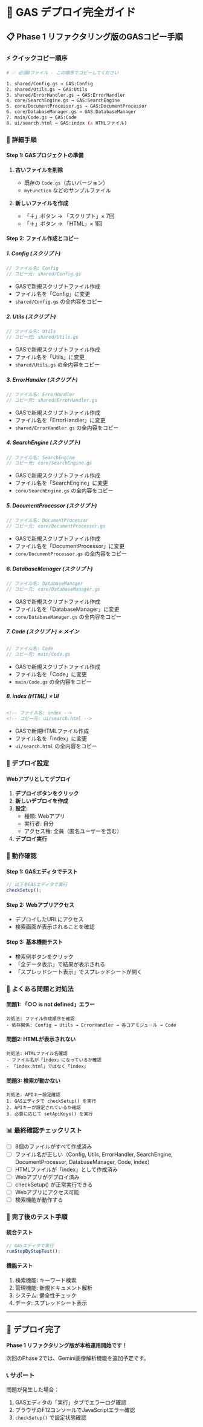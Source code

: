 # 🚀 GAS デプロイ完全ガイド

## 📋 Phase 1 リファクタリング版のGASコピー手順

### ⚡ クイックコピー順序

```bash
# ✅ 必須8ファイル - この順序でコピーしてください

1. shared/Config.gs → GAS:Config
2. shared/Utils.gs → GAS:Utils  
3. shared/ErrorHandler.gs → GAS:ErrorHandler
4. core/SearchEngine.gs → GAS:SearchEngine
5. core/DocumentProcessor.gs → GAS:DocumentProcessor
6. core/DatabaseManager.gs → GAS:DatabaseManager
7. main/Code.gs → GAS:Code
8. ui/search.html → GAS:index (⚠️ HTMLファイル)
```

### 📝 詳細手順

#### **Step 1: GASプロジェクトの準備**

1. **古いファイルを削除**
   - 既存の `Code.gs`（古いバージョン）
   - `myFunction` などのサンプルファイル

2. **新しいファイルを作成**
   - 「＋」ボタン → 「スクリプト」× 7回
   - 「＋」ボタン → 「HTML」× 1回

#### **Step 2: ファイル作成とコピー**

##### **1. Config (スクリプト)**
```javascript
// ファイル名: Config
// コピー元: shared/Config.gs
```
- GASで新規スクリプトファイル作成
- ファイル名を「Config」に変更
- `shared/Config.gs` の全内容をコピー

##### **2. Utils (スクリプト)**
```javascript
// ファイル名: Utils
// コピー元: shared/Utils.gs
```
- GASで新規スクリプトファイル作成
- ファイル名を「Utils」に変更
- `shared/Utils.gs` の全内容をコピー

##### **3. ErrorHandler (スクリプト)**
```javascript
// ファイル名: ErrorHandler
// コピー元: shared/ErrorHandler.gs
```
- GASで新規スクリプトファイル作成
- ファイル名を「ErrorHandler」に変更
- `shared/ErrorHandler.gs` の全内容をコピー

##### **4. SearchEngine (スクリプト)**
```javascript
// ファイル名: SearchEngine
// コピー元: core/SearchEngine.gs
```
- GASで新規スクリプトファイル作成
- ファイル名を「SearchEngine」に変更
- `core/SearchEngine.gs` の全内容をコピー

##### **5. DocumentProcessor (スクリプト)**
```javascript
// ファイル名: DocumentProcessor
// コピー元: core/DocumentProcessor.gs
```
- GASで新規スクリプトファイル作成
- ファイル名を「DocumentProcessor」に変更
- `core/DocumentProcessor.gs` の全内容をコピー

##### **6. DatabaseManager (スクリプト)**
```javascript
// ファイル名: DatabaseManager
// コピー元: core/DatabaseManager.gs
```
- GASで新規スクリプトファイル作成
- ファイル名を「DatabaseManager」に変更
- `core/DatabaseManager.gs` の全内容をコピー

##### **7. Code (スクリプト) ⭐ メイン**
```javascript
// ファイル名: Code
// コピー元: main/Code.gs
```
- GASで新規スクリプトファイル作成
- ファイル名を「Code」に変更
- `main/Code.gs` の全内容をコピー

##### **8. index (HTML) ⭐ UI**
```html
<!-- ファイル名: index -->
<!-- コピー元: ui/search.html -->
```
- GASで新規HTMLファイル作成
- ファイル名を「index」に変更
- `ui/search.html` の全内容をコピー

### 🔧 デプロイ設定

#### **Webアプリとしてデプロイ**

1. **デプロイボタンをクリック**
2. **新しいデプロイを作成**
3. **設定**:
   - 種類: Webアプリ
   - 実行者: 自分
   - アクセス権: 全員（匿名ユーザーを含む）
4. **デプロイ実行**

### 🧪 動作確認

#### **Step 1: GASエディタでテスト**
```javascript
// 以下をGASエディタで実行
checkSetup();
```

#### **Step 2: Webアプリアクセス**
- デプロイしたURLにアクセス
- 検索画面が表示されることを確認

#### **Step 3: 基本機能テスト**
- 検索例ボタンをクリック
- 「全データ表示」で結果が表示される
- 「スプレッドシート表示」でスプレッドシートが開く

### 🚨 よくある問題と対処法

#### **問題1: 「○○ is not defined」エラー**
```
対処法: ファイル作成順序を確認
- 依存関係: Config → Utils → ErrorHandler → 各コアモジュール → Code
```

#### **問題2: HTMLが表示されない**
```
対処法: HTMLファイル名確認
- ファイル名が「index」になっているか確認
- 「index.html」ではなく「index」
```

#### **問題3: 検索が動かない**
```
対処法: APIキー設定確認
1. GASエディタで checkSetup() を実行
2. APIキーが設定されているか確認
3. 必要に応じて setApiKeys() を実行
```

### 📊 最終確認チェックリスト

- [ ] 8個のファイルがすべて作成済み
- [ ] ファイル名が正しい（Config, Utils, ErrorHandler, SearchEngine, DocumentProcessor, DatabaseManager, Code, index）
- [ ] HTMLファイルが「index」として作成済み
- [ ] Webアプリがデプロイ済み
- [ ] checkSetup() が正常実行できる
- [ ] Webアプリにアクセス可能
- [ ] 検索機能が動作する

### 🎯 完了後のテスト手順

#### **統合テスト**
```javascript
// GASエディタで実行
runStepByStepTest();
```

#### **機能テスト**
1. 検索機能: キーワード検索
2. 管理機能: 新規ドキュメント解析
3. システム: 健全性チェック
4. データ: スプレッドシート表示

---

## 🎉 デプロイ完了

**Phase 1 リファクタリング版が本格運用開始です！**

次回のPhase 2では、Gemini画像解析機能を追加予定です。

### 📞 サポート

問題が発生した場合：
1. GASエディタの「実行」タブでエラーログ確認
2. ブラウザのF12コンソールでJavaScriptエラー確認
3. `checkSetup()` で設定状態確認